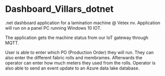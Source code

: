 # Dashboard_Villars_dotnet

.net dashboard application for a lamination machine @ Vetex nv.
Application will run on a panel PC running Windows 10 IOT.

The application gets the machine status from our IoT gateway through MQTT.

User is able to enter which PO (Production Order) they will run.
They can also enter the different fabric rolls and membrames.
Afterwards the operator can enter how much meters they used from the rolls.
Operator is also able to send an event update to an Azure data lake database.
